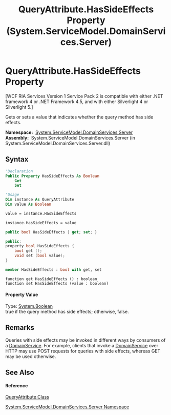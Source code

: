 ﻿---
title: QueryAttribute.HasSideEffects Property  (System.ServiceModel.DomainServices.Server)
TOCTitle: HasSideEffects Property
ms:assetid: P:System.ServiceModel.DomainServices.Server.QueryAttribute.HasSideEffects
ms:mtpsurl: https://msdn.microsoft.com/en-us/library/system.servicemodel.domainservices.server.queryattribute.hassideeffects(v=VS.91)
ms:contentKeyID: 28755249
ms.date: 01/27/2012
mtps_version: v=VS.91
f1_keywords:
- System.ServiceModel.DomainServices.Server.QueryAttribute.HasSideEffects
- System.ServiceModel.DomainServices.Server.QueryAttribute.get_HasSideEffects
- System.ServiceModel.DomainServices.Server.QueryAttribute.set_HasSideEffects
dev_langs:
- CSharp
- JScript
- VB
- FSharp
- c++
api_location:
- System.ServiceModel.DomainServices.Server.dll
api_name:
- System.ServiceModel.DomainServices.Server.QueryAttribute.get_HasSideEffects
- System.ServiceModel.DomainServices.Server.QueryAttribute.HasSideEffects
- System.ServiceModel.DomainServices.Server.QueryAttribute.set_HasSideEffects
api_type:
- Managed
topic_type:
- apiref
- kbSyntax
product_family_name: VS
ROBOTS: INDEX,FOLLOW
---

# QueryAttribute.HasSideEffects Property

\[WCF RIA Services Version 1 Service Pack 2 is compatible with either .NET framework 4 or .NET Framework 4.5, and with either Silverlight 4 or Silverlight 5.\]

Gets or sets a value that indicates whether the query method has side effects.

**Namespace:**  [System.ServiceModel.DomainServices.Server](ff423220\(v=vs.91\).md)  
**Assembly:**  System.ServiceModel.DomainServices.Server (in System.ServiceModel.DomainServices.Server.dll)

## Syntax

``` vb
'Declaration
Public Property HasSideEffects As Boolean
    Get
    Set
```

``` vb
'Usage
Dim instance As QueryAttribute
Dim value As Boolean

value = instance.HasSideEffects

instance.HasSideEffects = value
```

``` csharp
public bool HasSideEffects { get; set; }
```

``` c++
public:
property bool HasSideEffects {
    bool get ();
    void set (bool value);
}
```

``` fsharp
member HasSideEffects : bool with get, set
```

``` jscript
function get HasSideEffects () : boolean
function set HasSideEffects (value : boolean)
```

#### Property Value

Type: [System.Boolean](https://msdn.microsoft.com/en-us/library/a28wyd50)  
true if the query method has side effects; otherwise, false.  

## Remarks

Queries with side effects may be invoked in different ways by consumers of a [DomainService](ff422911\(v=vs.91\).md). For example, clients that invoke a [DomainService](ff422911\(v=vs.91\).md) over HTTP may use POST requests for queries with side effects, whereas GET may be used otherwise.

## See Also

#### Reference

[QueryAttribute Class](ff422090\(v=vs.91\).md)

[System.ServiceModel.DomainServices.Server Namespace](ff423220\(v=vs.91\).md)

